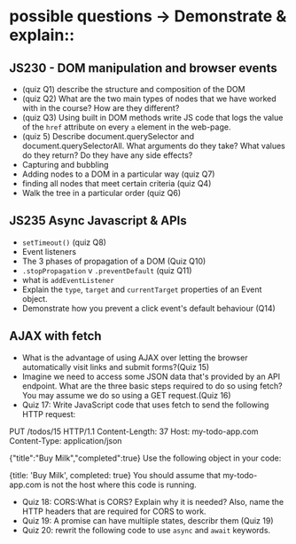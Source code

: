 # possible questions -> Demonstrate & explain::

## JS230 - DOM manipulation and browser events
- (quiz Q1) describe the structure and composition of the DOM
- (quiz Q2) What are the two main types of nodes that we have worked with in the course? How are they different?
- (quiz Q3) Using built in DOM methods write JS code that logs the value of the `href` attribute on every `a` element in the web-page.
- (quiz 5) Describe document.querySelector and document.querySelectorAll. What arguments do they take? What values do they return? Do they have any side effects?
- Capturing and bubbling
- Adding nodes to a DOM in a particular way (quiz Q7)
- finding all nodes that meet certain criteria (quiz Q4)
- Walk the tree in a particular order (quiz Q6)
## JS235 Async Javascript & APIs
- `setTimeout()` (quiz Q8)
- Event listeners
- The 3 phases of propagation of a DOM (Quiz Q10)
- `.stopPropagation` v `.preventDefault` (quiz Q11)
- what is `addEventListener`
- Explain the `type`, `target` and `currentTarget` properties of an Event object.
- Demonstrate how you prevent a click event's default behaviour (Q14)

## AJAX with fetch

- What is the advantage of using AJAX over letting the browser automatically visit links and submit forms?(Quiz 15)
- Imagine we need to access some JSON data that's provided by an API endpoint. What are the three basic steps required to do so using fetch? You may assume we do so using a GET request.(Quiz 16)
- Quiz 17:
Write JavaScript code that uses fetch to send the following HTTP request:

PUT /todos/15 HTTP/1.1
Content-Length: 37
Host: my-todo-app.com
Content-Type: application/json

{"title":"Buy Milk","completed":true}
Use the following object in your code:

{title: 'Buy Milk', completed: true}
You should assume that my-todo-app.com is not the host where this code is running.

- Quiz 18: CORS:What is CORS? Explain why it is needed? Also, name the HTTP headers that are required for CORS to work.
- Quiz 19: A promise can have multiiple states, describr them (Quiz 19)
- Quiz 20: rewrit the following code to use `async` and   `await` keywords.







